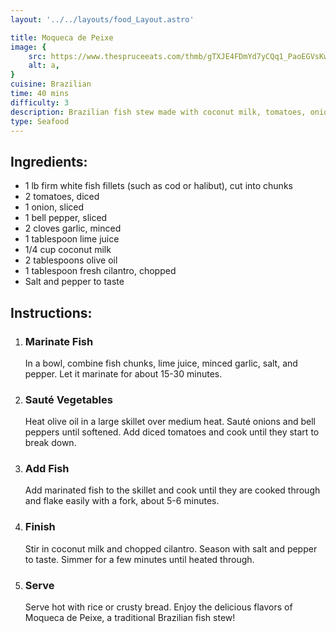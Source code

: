 ```yaml
---
layout: '../../layouts/food_Layout.astro'

title: Moqueca de Peixe 
image: {
    src: https://www.thespruceeats.com/thmb/gTXJE4FDmYd7yCQq1_PaoEGVsKw=/1500x0/filters:no_upscale():max_bytes(150000):strip_icc()/brazilian-fish-stew-moqueca-de-peixe-3029430-hero-01-2ee7d07d5b374419b7cb6ebc4eaf4c91.jpg,
    alt: a,
}
cuisine: Brazilian
time: 40 mins
difficulty: 3
description: Brazilian fish stew made with coconut milk, tomatoes, onions, garlic, cilantro, and palm oil, seasoned with lime juice and served with rice and farofa.
type: Seafood
---
```

<div class="recipe-container">
    <div class="ingredients">
        <h2>Ingredients:</h2>
        <ul>
            <li>1 lb firm white fish fillets (such as cod or halibut), cut into chunks</li>
            <li>2 tomatoes, diced</li>
            <li>1 onion, sliced</li>
            <li>1 bell pepper, sliced</li>
            <li>2 cloves garlic, minced</li>
            <li>1 tablespoon lime juice</li>
            <li>1/4 cup coconut milk</li>
            <li>2 tablespoons olive oil</li>
            <li>1 tablespoon fresh cilantro, chopped</li>
            <li>Salt and pepper to taste</li>
        </ul>
    </div>
    <div class="instructions">
        <h2>Instructions:</h2>
        <ol>
            <li><h3>Marinate Fish</h3>
                In a bowl, combine fish chunks, lime juice, minced garlic, salt, and pepper. Let it marinate for about 15-30 minutes.
            </li>
            <li><h3>Sauté Vegetables</h3>
                Heat olive oil in a large skillet over medium heat. Sauté onions and bell peppers until softened. Add diced tomatoes and cook until they start to break down.
            </li>
            <li><h3>Add Fish</h3>
                Add marinated fish to the skillet and cook until they are cooked through and flake easily with a fork, about 5-6 minutes.
            </li>
            <li><h3>Finish</h3>
                Stir in coconut milk and chopped cilantro. Season with salt and pepper to taste. Simmer for a few minutes until heated through.
            </li>
            <li><h3>Serve</h3>
                Serve hot with rice or crusty bread. Enjoy the delicious flavors of Moqueca de Peixe, a traditional Brazilian fish stew!
            </li>
        </ol>
    </div>
</div>
